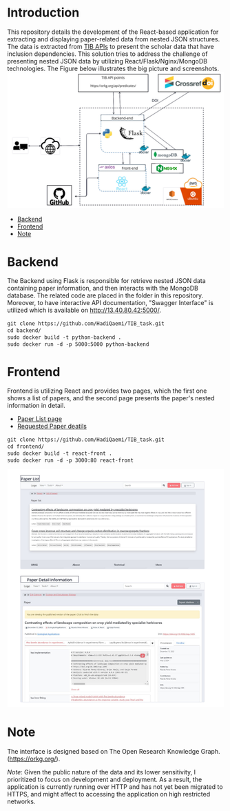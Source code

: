# Introduction
This repository details the development of the React-based application for extracting and displaying paper-related data from nested JSON structures.
The data is extracted from  [TIB APIs](https://orkg.org/api/predicates/) to present the scholar data that have inclusion dependencies. This solution tries to address the challenge of presenting nested JSON data by utilizing React/Flask/Nginx/MongoDB technologies.  The Figure below illustrates the big picture and screenshots.
![Screenshot](images/screenshot.jpg)
- [Backend](#backend)
- [Frontend](#frontend)
- [Note](#note)

# Backend
The Backend using Flask is responsible for retrieve nested JSON data containing paper information, and then interacts with the MongoDB database. The related code are placed in the <backend> folder in this repository. Moreover, to have interactive API documentation, "Swagger Interface" is utilized which is available on http://13.40.80.42:5000/.
```
git clone https://github.com/HadiQaemi/TIB_task.git
cd backend/ 
sudo docker build -t python-backend .
sudo docker run -d -p 5000:5000 python-backend
```
# Frontend
Frontend is utilizing React and provides two pages, which the first one shows a list of papers, and the second page presents the paper's nested information in detail.
- [Paper List page](http://13.40.80.42:3000)
- [Requested Paper deatils](http://13.40.80.42:3000/paper/R664252/)
```
git clone https://github.com/HadiQaemi/TIB_task.git
cd frontend/
sudo docker build -t react-front .
sudo docker run -d -p 3000:80 react-front
```
![Screenshot](images/pages.jpg)
# Note
The interface is designed based on  The Open Research Knowledge Graph.(https://orkg.org/).

*Note*: Given the public nature of the data and its lower sensitivity, I prioritized to focus on development and deployment. As a result, the application is currently running over HTTP and has not yet been migrated to HTTPS, and might affect to accessing the application on high restricted networks.
